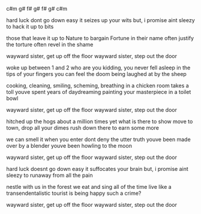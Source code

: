 c#m g# f# g#
f# g# c#m

hard luck dont go down easy
it seizes up your wits
but, i promise aint sleezy
to hack it up to bits

those that leave it up to Nature
to bargain Fortune in their name
often justify the torture
often revel in the shame

wayward sister, get up off the floor
wayward sister, step out the door

woke up between 1 and 2
who are you kidding, you never fell asleep
in the tips of your fingers you can feel the doom
being laughed at by the sheep

cooking, cleaning, smiling, scheming, breathing
in a chicken room takes a toll
youve spent years of daydreaming
painting your masterpiece in a toilet bowl

wayward sister, get up off the floor
wayward sister, step out the door

hitched up the hogs about a million times
yet what is there to show
move to town, drop all your dimes
rush down there to earn some more

we can smell it when you enter
dont deny the utter truth
youve been made over by a blender
youve been howling to the moon

wayward sister, get up off the floor
wayward sister, step out the door

hard luck doesnt go down easy
it suffocates your brain
but, i promise aint sleezy
to runaway from all the pain

nestle with us in the forest
we eat and sing all of the time
live like a transendentalistic tourist
is being happy such a crime?

wayward sister, get up off the floor
wayward sister, step out the door
